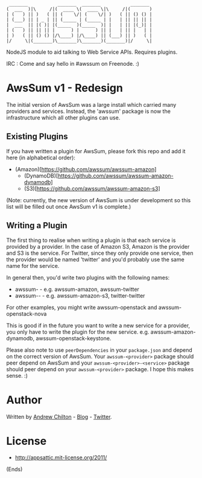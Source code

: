 ```
 _______           _______  _______           _______ 
(  ___  )|\     /|(  ____ \(  ____ \|\     /|(       )
| (   ) || )   ( || (    \/| (    \/| )   ( || () () |
| (___) || | _ | || (_____ | (_____ | |   | || || || |
|  ___  || |( )| |(_____  )(_____  )| |   | || |(_)| |
| (   ) || || || |      ) |      ) || |   | || |   | |
| )   ( || () () |/\____) |/\____) || (___) || )   ( |
|/     \|(_______)\_______)\_______)(_______)|/     \|

```

NodeJS module to aid talking to Web Service APIs. Requires plugins.

IRC : Come and say hello in #awssum on Freenode. :)

# AwsSum v1 - Redesign #

The initial version of AwsSum was a large install which carried many providers and services. Instead, the 'awssum'
package is now the infrastructure which all other plugins can use.

## Existing Plugins ##

If you have written a plugin for AwsSum, please fork this repo and add it here (in alphabetical order):

* (Amazon)[https://github.com/awssum/awssum-amazon]
    * (DynamoDB)[https://github.com/awssum/awssum-amazon-dynamodb]
    * (S3)[https://github.com/awssum/awssum-amazon-s3]

(Note: currently, the new version of AwsSum is under development so this list will be filled out once AwsSum v1 is
complete.)

## Writing a Plugin ##

The first thing to realise when writing a plugin is that each service is provided by a provider. In the case of Amazon
S3, Amazon is the provider and S3 is the service. For Twitter, since they only provide one service, then the provider
would be named 'twitter' and you'd probably use the same name for the service.

In general then, you'd write two plugins with the following names:

* awssum-<provider> - e.g. awssum-amazon, awssum-twitter
* awssum-<provider>-<service> - e.g. awssum-amazon-s3, twitter-twitter

For other examples, you might write awssum-openstack and awssum-openstack-nova

This is good if in the future you want to write a new service for a provider, you only have to write the plugin for the
new service. e.g. awssum-amazon-dynamodb, awssum-openstack-keystone.

Please also note to use ```peerDependencies``` in your ```package.json``` and depend on the correct version of
AwsSum. Your ```awssum-<provider>``` package should peer depend on AwsSum and your ```awssum-<provider>-<service>```
package should peer depend on your ```awssum-<provider>``` package. I hope this makes sense. :)

# Author #

Written by [Andrew Chilton](http://chilts.org/) - [Blog](http://chilts.org/blog/) -
[Twitter](https://twitter.com/andychilton).

# License #

* http://appsattic.mit-license.org/2011/

(Ends)


